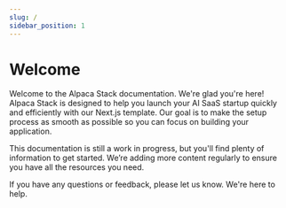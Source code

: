 ```yaml
---
slug: /
sidebar_position: 1
---
```


# Welcome

Welcome to the Alpaca Stack documentation. We're glad you're here! Alpaca Stack is designed to help you launch your AI SaaS startup quickly and efficiently with our Next.js template. Our goal is to make the setup process as smooth as possible so you can focus on building your application.

This documentation is still a work in progress, but you'll find plenty of information to get started. We’re adding more content regularly to ensure you have all the resources you need.

If you have any questions or feedback, please let us know. We're here to help.



